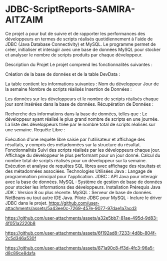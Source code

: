 # JDBC-ScriptReports-SAMIRA-AITZAIM
Ce projet a pour but de suivre et de rapporter les performances des développeurs en termes de scripts réalisés quotidiennement à l'aide de JDBC (Java Database Connectivity) et MySQL. Le programme permet de créer, initialiser et interagir avec une base de données MySQL pour stocker et analyser le nombre de scripts produits par chaque développeur.

Description du Projet
Le projet comprend les fonctionnalités suivantes :

Création de la base de données et de la table DevData :

La table contient les informations suivantes :
Nom du développeur
Jour de la semaine
Nombre de scripts réalisés
Insertion de Données :

Les données sur les développeurs et le nombre de scripts réalisés chaque jour sont insérées dans la base de données.
Récupération de Données :

Recherche des informations dans la base de données, telles que :
Le développeur ayant réalisé le plus grand nombre de scripts en une journée.
La liste des développeurs triée par le nombre total de scripts réalisés sur une semaine.
Requête Libre :

Exécution d'une requête libre saisie par l'utilisateur et affichage des résultats, y compris des métadonnées sur la structure du résultat.
Fonctionnalités
Suivi des scripts réalisés par les développeurs chaque jour.
Affichage du développeur le plus performant pour un jour donné.
Calcul du nombre total de scripts réalisés pour un développeur sur la semaine.
Exécution et analyse de requêtes SQL libres avec affichage des résultats et des métadonnées associées.
Technologies Utilisées
Java : Langage de programmation principal pour l'application.
JDBC : API Java pour interagir avec la base de données.
MySQL : Système de gestion de base de données pour stocker les informations des développeurs.
Installation
Prérequis
Java JDK : Version 8 ou plus récente.
MySQL : Serveur de base de données.
NetBeans ou tout autre IDE Java.
Pilote JDBC pour MySQL : Inclure le driver JDBC dans le projet.
https://github.com/user-attachments/assets/5a43ee0c-7269-457e-9077-97dae1a7acd3


https://github.com/user-attachments/assets/a32e5bb7-81ae-495d-9d83-4f051a2220b8


https://github.com/user-attachments/assets/6f192ad8-7233-4d8b-804f-2c5d346a530f


https://github.com/user-attachments/assets/871a90c8-ff3d-4fc3-96a5-d8c89ce8dafa
 
